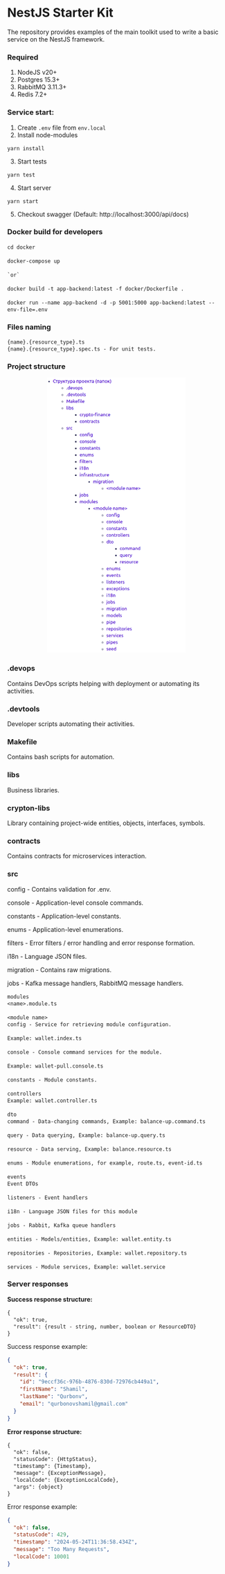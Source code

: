 # NestJS Starter Kit

The repository provides examples of the main toolkit used to write a basic service on the NestJS framework.

### Required

1. NodeJS v20+
2. Postgres 15.3+
3. RabbitMQ 3.11.3+
4. Redis 7.2+

### Service start:

1. Create `.env` file from `env.local`
2. Install node-modules
```
yarn install
```
3. Start tests
```
yarn test
```
4. Start server
```
yarn start
```

5. Checkout swagger (Default: http://localhost:3000/api/docs)

### Docker build for developers
```
cd docker

docker-compose up

`or`

docker build -t app-backend:latest -f docker/Dockerfile .

docker run --name app-backend -d -p 5001:5000 app-backend:latest --env-file=.env
```

### Files naming

```
{name}.{resource_type}.ts
{name}.{resource_type}.spec.ts - For unit tests.
```

### Project structure
<p align="center">
  <img src="https://github.com/shamil8/nest-starter-kit/blob/main/docs/project_structure.png" width="320" alt="Image Project structure" />
</p>

### .devops
Contains DevOps scripts helping with deployment or automating its activities.

### .devtools
Developer scripts automating their activities.

### Makefile
Contains bash scripts for automation.

### libs
Business libraries.

### crypton-libs
Library containing project-wide entities, objects, interfaces, symbols.

### contracts
Contains contracts for microservices interaction.

### src
config - Contains validation for .env.

console - Application-level console commands.

constants - Application-level constants.

enums - Application-level enumerations.

filters - Error filters / error handling and error response formation.

i18n - Language JSON files.

migration - Contains raw migrations.

jobs - Kafka message handlers, RabbitMQ message handlers.


```
modules
<name>.module.ts

<module name>
config - Service for retrieving module configuration.

Example: wallet.index.ts

console - Console command services for the module.

Example: wallet-pull.console.ts

constants - Module constants.

controllers
Example: wallet.controller.ts

dto
command - Data-changing commands, Example: balance-up.command.ts

query - Data querying, Example: balance-up.query.ts

resource - Data serving, Example: balance.resource.ts

enums - Module enumerations, for example, route.ts, event-id.ts

events
Event DTOs

listeners - Event handlers

i18n - Language JSON files for this module

jobs - Rabbit, Kafka queue handlers

entities - Models/entities, Example: wallet.entity.ts

repositories - Repositories, Example: wallet.repository.ts

services - Module services, Example: wallet.service
```


### Server responses

**Success response structure:**
```
{
  "ok": true,
  "result": {result - string, number, boolean or ResourceDTO}
}
```

Success response example:
```json
{
  "ok": true,
  "result": {
    "id": "9eccf36c-976b-4876-830d-72976cb449a1",
    "firstName": "Shamil",
    "lastName": "Qurbonv",
    "email": "qurbonovshamil@gmail.com"
  }
}
```

**Error response structure:**
```
{
  "ok": false,
  "statusCode": {HttpStatus},
  "timestamp": {Timestamp},
  "message": {ExceptionMessage},
  "localCode": {ExceptionLocalCode},
  "args": {object}
}
```

Error response example:
```json
{
  "ok": false,
  "statusCode": 429,
  "timestamp": "2024-05-24T11:36:58.434Z",
  "message": "Too Many Requests",
  "localCode": 10001
}
```
